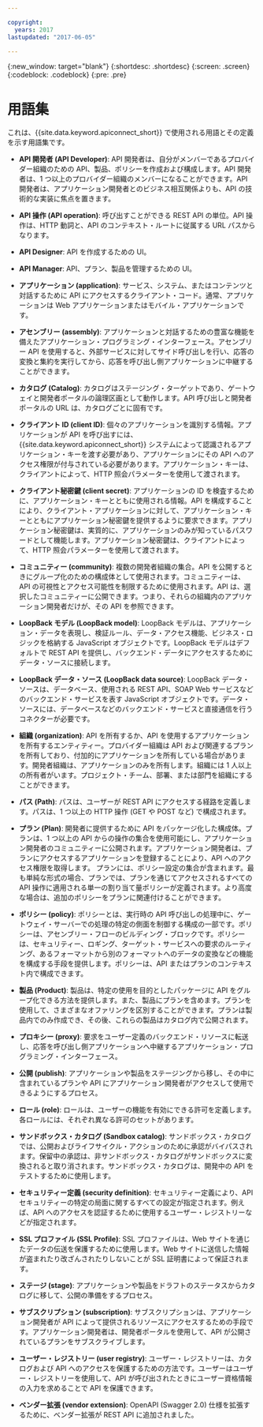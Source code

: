 ```yaml
---

copyright:
  years: 2017
lastupdated: "2017-06-05"

---
```


{:new_window: target="blank"}
{:shortdesc: .shortdesc}
{:screen: .screen}
{:codeblock: .codeblock}
{:pre: .pre}

# 用語集

これは、{{site.data.keyword.apiconnect_short}} で使用される用語とその定義を示す用語集です。

- **API 開発者 (API Developer)**: API 開発者は、自分がメンバーであるプロバイダー組織のための API、製品、ポリシーを作成および構成します。API 開発者は、1 つ以上のプロバイダー組織のメンバーになることができます。API 開発者は、アプリケーション開発者とのビジネス相互関係よりも、API の技術的な実装に焦点を置きます。

- **API 操作 (API operation)**: 呼び出すことができる REST API の単位。API 操作は、HTTP 動詞と、API のコンテキスト・ルートに従属する URL パスからなります。

- **API Designer**: API を作成するための UI。

- **API Manager**: API、プラン、製品を管理するための UI。

- **アプリケーション (application)**: サービス、システム、またはコンテンツと対話するために API にアクセスするクライアント・コード。通常、アプリケーションは Web アプリケーションまたはモバイル・アプリケーションです。

- **アセンブリー (assembly)**: アプリケーションと対話するための豊富な機能を備えたアプリケーション・プログラミング・インターフェース。アセンブリー API を使用すると、外部サービスに対してサイド呼び出しを行い、応答の変換と集約を実行してから、応答を呼び出し側アプリケーションに中継することができます。

- **カタログ (Catalog)**: カタログはステージング・ターゲットであり、ゲートウェイと開発者ポータルの論理区画として動作します。API 呼び出しと開発者ポータルの URL は、カタログごとに固有です。

- **クライアント ID (client ID)**: 個々のアプリケーションを識別する情報。アプリケーションが API を呼び出すには、{{site.data.keyword.apiconnect_short}} システムによって認識されるアプリケーション・キーを渡す必要があり、アプリケーションにその API へのアクセス権限が付与されている必要があります。アプリケーション・キーは、クライアントによって、HTTP 照会パラメーターを使用して渡されます。

- **クライアント秘密鍵 (client secret)**: アプリケーションの ID を検査するために、アプリケーション・キーとともに使用される情報。API を構成することにより、クライアント・アプリケーションに対して、アプリケーション・キーとともにアプリケーション秘密鍵を提供するように要求できます。アプリケーション秘密鍵は、実質的に、アプリケーションのみが知っているパスワードとして機能します。アプリケーション秘密鍵は、クライアントによって、HTTP 照会パラメーターを使用して渡されます。

- **コミュニティー (community)**: 複数の開発者組織の集合。API を公開するときにグループ化のための構成体として使用されます。コミュニティーは、API の可視性とアクセス可能性を制限するために使用されます。API は、選択したコミュニティーに公開できます。つまり、それらの組織内のアプリケーション開発者だけが、その API を参照できます。

- **LoopBack モデル (LoopBack model)**: LoopBack モデルは、アプリケーション・データを表現し、検証ルール、データ・アクセス機能、ビジネス・ロジックを格納する JavaScript オブジェクトです。LoopBack モデルはデフォルトで REST API を提供し、バックエンド・データにアクセスするためにデータ・ソースに接続します。

- **LoopBack データ・ソース (LoopBack data source)**: LoopBack データ・ソースは、データベース、使用される REST API、SOAP Web サービスなどのバックエンド・サービスを表す JavaScript オブジェクトです。データ・ソースには、データベースなどのバックエンド・サービスと直接通信を行うコネクターが必要です。

- **組織 (organization)**: API を所有するか、API を使用するアプリケーションを所有するエンティティー。プロバイダー組織は API および関連するプランを所有しており、付加的にアプリケーションを所有している場合があります。開発者組織は、アプリケーションのみを所有します。組織には 1 人以上の所有者がいます。プロジェクト・チーム、部署、または部門を組織にすることができます。

- **パス (Path)**: パスは、ユーザーが REST API にアクセスする経路を定義します。パスは、1 つ以上の HTTP 操作 (GET や POST など) で構成されます。

- **プラン (Plan)**: 開発者に提供するために API をパッケージ化した構成体。プランは、1 つ以上の API からの操作の集合を使用可能にし、アプリケーション開発者のコミュニティーに公開されます。アプリケーション開発者は、プランにアクセスするアプリケーションを登録することにより、API へのアクセス権限を取得します。
プランには、ポリシー設定の集合が含まれます。最も単純な形式の場合、プランでは、プランを通じてアクセスされるすべての API 操作に適用される単一の割り当て量ポリシーが定義されます。より高度な場合は、追加のポリシーをプランに関連付けることができます。

- **ポリシー (policy)**: ポリシーとは、実行時の API 呼び出しの処理中に、ゲートウェイ・サーバーでの処理の特定の側面を制御する構成の一部です。ポリシーは、アセンブリー・フローのビルディング・ブロックです。ポリシーは、セキュリティー、ロギング、ターゲット・サービスへの要求のルーティング、あるフォーマットから別のフォーマットへのデータの変換などの機能を構成する手段を提供します。ポリシーは、API またはプランのコンテキスト内で構成できます。

- **製品 (Product)**: 製品は、特定の使用を目的としたパッケージに API をグループ化できる方法を提供します。また、製品にプランを含めます。プランを使用して、さまざまなオファリングを区別することができます。プランは製品内でのみ作成でき、その後、これらの製品はカタログ内で公開されます。


- **プロキシー (proxy)**: 要求をユーザー定義のバックエンド・リソースに転送し、応答を呼び出し側アプリケーションへ中継するアプリケーション・プログラミング・インターフェース。

- **公開 (publish)**: アプリケーションや製品をステージングから移し、その中に含まれているプランや API にアプリケーション開発者がアクセスして使用できるようにするプロセス。

- **ロール (role)**: ロールは、ユーザーの機能を有効にできる許可を定義します。各ロールには、それぞれ異なる許可のセットがあります。

- **サンドボックス・カタログ (Sandbox catalog)**: サンドボックス・カタログでは、公開およびライフサイクル・アクションのために承認がバイパスされます。保留中の承認は、非サンドボックス・カタログがサンドボックスに変換されると取り消されます。サンドボックス・カタログは、開発中の API をテストするために使用します。

- **セキュリティー定義 (security definition)**: セキュリティー定義により、API セキュリティーの特定の局面に関するすべての設定が指定されます。例えば、API へのアクセスを認証するために使用するユーザー・レジストリーなどが指定されます。

- **SSL プロファイル (SSL Profile)**: SSL プロファイルは、Web サイトを通じたデータの伝送を保護するために使用します。Web サイトに送信した情報が盗まれたり改ざんされたりしないことが SSL 証明書によって保証されます。

- **ステージ (stage)**: アプリケーションや製品をドラフトのステータスからカタログに移して、公開の準備をするプロセス。

- **サブスクリプション (subscription)**: サブスクリプションは、アプリケーション開発者が API によって提供されるリソースにアクセスするための手段です。アプリケーション開発者は、開発者ポータルを使用して、API が公開されているプランをサブスクライブします。

- **ユーザー・レジストリー (user registry)**: ユーザー・レジストリーは、カタログおよび API へのアクセスを保護するための方法です。ユーザーはユーザー・レジストリーを使用して、API が呼び出されたときにユーザー資格情報の入力を求めることで API を保護できます。

- **ベンダー拡張 (vendor extension)**: OpenAPI (Swagger 2.0) 仕様を拡張するために、ベンダー拡張が REST API に追加されました。
